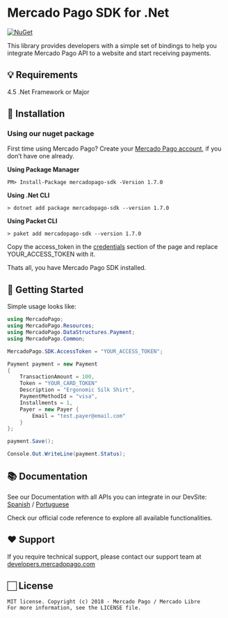 # Mercado Pago SDK for .Net

[![NuGet](http://img.shields.io/nuget/v/mercadopago-sdk.svg)](https://www.nuget.org/packages/mercadopago-sdk)

This library provides developers with a simple set of bindings to help you integrate Mercado Pago API to a website and start receiving payments.

## 💡 Requirements

4.5 .Net Framework or Major

## 📲 Installation 

### Using our nuget package

First time using Mercado Pago? Create your [Mercado Pago account](https://www.mercadopago.com), if you don’t have one already.

**Using Package Manager**

`PM> Install-Package mercadopago-sdk -Version 1.7.0`

**Using .Net CLI**

`> dotnet add package mercadopago-sdk --version 1.7.0`

**Using Packet CLI**

`> paket add mercadopago-sdk --version 1.7.0`

Copy the access_token in the [credentials](https://www.mercadopago.com/mlb/account/credentials) section of the page and replace YOUR_ACCESS_TOKEN with it.

Thats all, you have Mercado Pago SDK installed.

## 🌟 Getting Started

  Simple usage looks like:
    
```csharp
using MercadoPago;
using MercadoPago.Resources;
using MercadoPago.DataStructures.Payment;
using MercadoPago.Common;

MercadoPago.SDK.AccessToken = "YOUR_ACCESS_TOKEN";

Payment payment = new Payment
{
    TransactionAmount = 100,
    Token = "YOUR_CARD_TOKEN"
    Description = "Ergonomic Silk Shirt",
    PaymentMethodId = "visa", 
    Installments = 1,
    Payer = new Payer {
        Email = "test.payer@email.com"
    }
};

payment.Save();

Console.Out.WriteLine(payment.Status);
```

## 📚 Documentation 

See our Documentation with all APIs you can integrate in our DevSite: [Spanish](https://www.mercadopago.com.ar/developers/es/guides/payments/api/introduction/) / [Portuguese](https://www.mercadopago.com.br/developers/pt/guides/payments/api/introduction/)

Check our official code reference to explore all available functionalities.

## ❤️ Support 

If you require technical support, please contact our support team at [developers.mercadopago.com](https://developers.mercadopago.com)

## 🏻 License 

```
MIT license. Copyright (c) 2018 - Mercado Pago / Mercado Libre 
For more information, see the LICENSE file.
```
